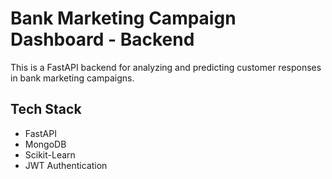 # Bank Marketing Campaign Dashboard - Backend

This is a FastAPI backend for analyzing and predicting customer responses in bank marketing campaigns.

## Tech Stack
- FastAPI
- MongoDB
- Scikit-Learn
- JWT Authentication
